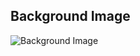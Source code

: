 ## Background Image
![Background Image](https://file%2B.vscode-resource.vscode-cdn.net/Users/patrickhenry/senior2/Helpful-Hiker/client/style/abstract-mountains.jpg?version%3D1717255758564)